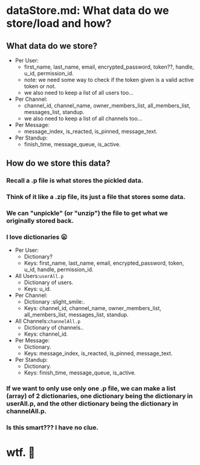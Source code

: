 # dataStore.md: What data do we store/load and how?

## What data do we store?

- Per User:
    - first_name, last_name, email, encrypted_password, token??, handle, u_id, permission_id.
    - note: we need some way to check if the token given is a valid active token or not.
    - we also need to keep a list of all users too...
- Per Channel:
    - channel_id, channel_name, owner_members_list, all_members_list, messages_list, standup.
    - we also need to keep a list of all channels too...
- Per Message:
    - message_index, is_reacted, is_pinned, message_text.
- Per Standup:
    - finish_time, message_queue, is_active.

## How do we store this data?
### Recall a .p file is what stores the pickled data.
### Think of it like a .zip file, its just a file that stores some data. 
### We can "unpickle" (or "unzip") the file to get what we originally stored back.
### I love dictionaries :frowning:
- Per User:
    - Dictionary? 
    - Keys: first_name, last_name, email, encrypted_password, token, u_id, handle, permission_id.
- All Users:``userAll.p``
    - Dictionary of users.
    - Keys: u_id.
- Per Channel:
    - Dictionary :slight_smile:.
    - Keys: channel_id, channel_name, owner_members_list, all_members_list, messages_list, standup.
- All Channels:``channelAll.p``
    - Dictionary of channels..
    - Keys: channel_id.
- Per Message:
    - Dictionary.
    - Keys: message_index, is_reacted, is_pinned, message_text.
- Per Standup:
    - Dictionary.
    - Keys: finish_time, message_queue, is_active.

### If we want to only use only one .p file, we can make a list (array) of 2 dictionaries, one dictionary being the dictionary in userAll.p, and the other dictionary being the dictionary in channelAll.p.

### Is this smart??? I have no clue.

# wtf. :tada:

